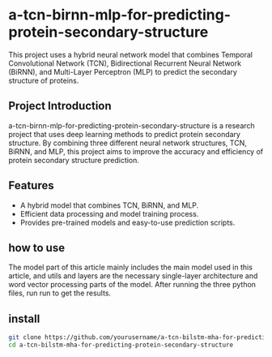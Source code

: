 # a-tcn-birnn-mlp-for-predicting-protein-secondary-structure

This project uses a hybrid neural network model that combines Temporal Convolutional Network (TCN), Bidirectional Recurrent Neural Network (BiRNN), and Multi-Layer Perceptron (MLP) to predict the secondary structure of proteins.

## Project Introduction

a-tcn-birnn-mlp-for-predicting-protein-secondary-structure is a research project that uses deep learning methods to predict protein secondary structure. By combining three different neural network structures, TCN, BiRNN, and MLP, this project aims to improve the accuracy and efficiency of protein secondary structure prediction.

## Features
- A hybrid model that combines TCN, BiRNN, and MLP.
- Efficient data processing and model training process.
- Provides pre-trained models and easy-to-use prediction scripts.


## how to use
The model part of this article mainly includes the main model used in this article, and utils and layers are the necessary single-layer architecture and word vector processing parts of the model. After running the three python files, run run to get the results.

## install


```bash
git clone https://github.com/yourusername/a-tcn-bilstm-mha-for-predicting-protein-secondary-structure.git
cd a-tcn-bilstm-mha-for-predicting-protein-secondary-structure
